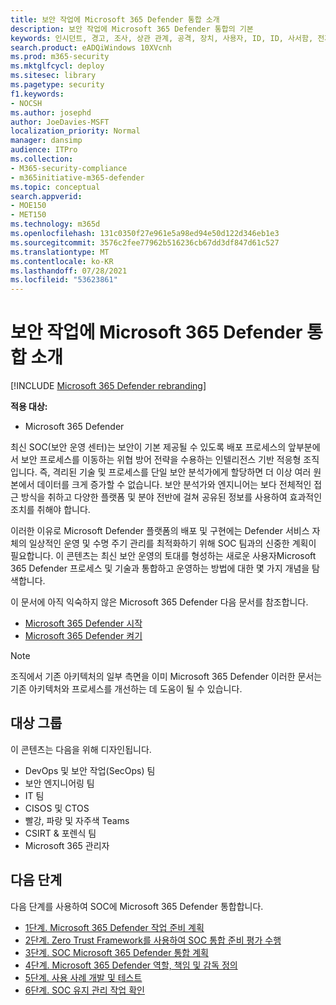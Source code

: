 ```yaml
---
title: 보안 작업에 Microsoft 365 Defender 통합 소개
description: 보안 작업에 Microsoft 365 Defender 통합의 기본
keywords: 인시던트, 경고, 조사, 상관 관계, 공격, 장치, 사용자, ID, ID, 사서함, 전자 메일, 365, microsoft, m365, 인시던트 대응, 사이버 공격, 보안 작업, soc
search.product: eADQiWindows 10XVcnh
ms.prod: m365-security
ms.mktglfcycl: deploy
ms.sitesec: library
ms.pagetype: security
f1.keywords:
- NOCSH
ms.author: josephd
author: JoeDavies-MSFT
localization_priority: Normal
manager: dansimp
audience: ITPro
ms.collection:
- M365-security-compliance
- m365initiative-m365-defender
ms.topic: conceptual
search.appverid:
- MOE150
- MET150
ms.technology: m365d
ms.openlocfilehash: 131c0350f27e961e5a98ed94e50d122d346eb1e3
ms.sourcegitcommit: 3576c2fee77962b516236cb67dd3df847d61c527
ms.translationtype: MT
ms.contentlocale: ko-KR
ms.lasthandoff: 07/28/2021
ms.locfileid: "53623861"
---
```

# <a name="introduction-to-integrating-microsoft-365-defender-into-your-security-operations"></a>보안 작업에 Microsoft 365 Defender 통합 소개

[!INCLUDE [Microsoft 365 Defender rebranding](../includes/microsoft-defender.md)]

**적용 대상:**
- Microsoft 365 Defender

최신 SOC(보안 운영 센터)는 보안이 기본 제공될 수 있도록 배포 프로세스의 앞부분에서 보안 프로세스를 이동하는 위협 방어 전략을 수용하는 인텔리전스 기반 적응형 조직입니다. 즉, 격리된 기술 및 프로세스를 단일 보안 분석가에게 할당하면 더 이상 여러 원본에서 데이터를 크게 증가할 수 없습니다. 보안 분석가와 엔지니어는 보다 전체적인 접근 방식을 취하고 다양한 플랫폼 및 분야 전반에 걸쳐 공유된 정보를 사용하여 효과적인 조치를 취해야 합니다. 

이러한 이유로 Microsoft Defender 플랫폼의 배포 및 구현에는 Defender 서비스 자체의 일상적인 운영 및 수명 주기 관리를 최적화하기 위해 SOC 팀과의 신중한 계획이 필요합니다. 이 콘텐츠는 최신 보안 운영의 토대를 형성하는 새로운 사용자Microsoft 365 Defender 프로세스 및 기술과 통합하고 운영하는 방법에 대한 몇 가지 개념을 탐색합니다.

이 문서에 아직 익숙하지 않은 Microsoft 365 Defender 다음 문서를 참조합니다.

- [Microsoft 365 Defender 시작](get-started.md)
- [Microsoft 365 Defender 켜기](m365d-enable.md)

>[!Note]
>조직에서 기존 아키텍처의 일부 측면을 이미 Microsoft 365 Defender 이러한 문서는 기존 아키텍처와 프로세스를 개선하는 데 도움이 될 수 있습니다.
>

## <a name="target-audience"></a>대상 그룹

이 콘텐츠는 다음을 위해 디자인됩니다.

- DevOps 및 보안 작업(SecOps) 팀
- 보안 엔지니어링 팀
- IT 팀
- CISOS 및 CTOS
- 빨강, 파랑 및 자주색 Teams
- CSIRT & 포렌식 팀
- Microsoft 365 관리자

## <a name="next-steps"></a>다음 단계

다음 단계를 사용하여 SOC에 Microsoft 365 Defender 통합합니다.

- [1단계. Microsoft 365 Defender 작업 준비 계획](integrate-microsoft-365-defender-secops-plan.md)
- [2단계. Zero Trust Framework를 사용하여 SOC 통합 준비 평가 수행](integrate-microsoft-365-defender-secops-readiness.md)
- [3단계. SOC Microsoft 365 Defender 통합 계획](integrate-microsoft-365-defender-secops-services.md)
- [4단계. Microsoft 365 Defender 역할, 책임 및 감독 정의](integrate-microsoft-365-defender-secops-roles.md)
- [5단계. 사용 사례 개발 및 테스트](integrate-microsoft-365-defender-secops-use-cases.md)
- [6단계. SOC 유지 관리 작업 확인](integrate-microsoft-365-defender-secops-tasks.md)



